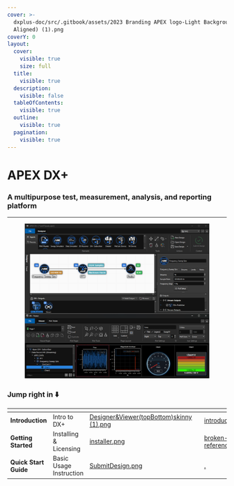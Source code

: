 ```yaml
---
cover: >-
  dxplus-doc/src/.gitbook/assets/2023 Branding APEX logo-Light Backgrounds (Left
  Aligned) (1).png
coverY: 0
layout:
  cover:
    visible: true
    size: full
  title:
    visible: true
  description:
    visible: false
  tableOfContents:
    visible: true
  outline:
    visible: true
  pagination:
    visible: true
---
```


# APEX DX+

### A multipurpose test, measurement, analysis, and reporting platform

***

<figure><img src="dxplus-doc/src/.gitbook/assets/Designer&#x26;Viewer(topBottom)skinny (1).png" alt=""><figcaption></figcaption></figure>

### Jump right in ⬇️

<table data-view="cards"><thead><tr><th></th><th></th><th data-hidden data-card-cover data-type="files"></th><th data-hidden></th><th data-hidden data-card-target data-type="content-ref"></th></tr></thead><tbody><tr><td><strong>Introduction</strong></td><td>Intro to DX+</td><td><a href="dxplus-doc/src/.gitbook/assets/Designer&#x26;Viewer(topBottom)skinny (1).png">Designer&#x26;Viewer(topBottom)skinny (1).png</a></td><td></td><td><a href="src/introduction.md">introduction.md</a></td></tr><tr><td><strong>Getting Started</strong></td><td>Installing &#x26; Licensing</td><td><a href="dxplus-doc/src/.gitbook/assets/installer.png">installer.png</a></td><td></td><td><a href="dxplus-doc/src/broken-reference/">broken-reference</a></td></tr><tr><td><strong>Quick Start Guide</strong></td><td>Basic Usage Instruction</td><td><a href="dxplus-doc/src/.gitbook/assets/SubmitDesign.png">SubmitDesign.png</a></td><td></td><td><a href="./">.</a></td></tr></tbody></table>
